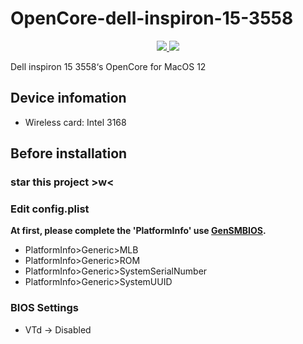 # OpenCore-dell-inspiron-15-3558

<p align="center">
    <a href="https://www.apple.com/macos/">
        <img src="https://img.shields.io/badge/macOS-Monterey_v12.6.3-ff69b4.svg"/>
    </a>
    <a href="https://github.com/acidanthera/OpenCorePkg">
        <img src="https://img.shields.io/badge/OpenCore-0.8.8-brightgreen.svg"/>
    </a>
</p>

Dell inspiron 15 3558‘s OpenCore for MacOS 12

## Device infomation

- Wireless card: Intel 3168

## Before installation

### star this project >w<

### Edit config.plist

**At first, please complete the 'PlatformInfo' use [GenSMBIOS](https://github.com/corpnewt/GenSMBIOS).**

- PlatformInfo>Generic>MLB
- PlatformInfo>Generic>ROM
- PlatformInfo>Generic>SystemSerialNumber
- PlatformInfo>Generic>SystemUUID

### BIOS Settings

- VTd -> Disabled
